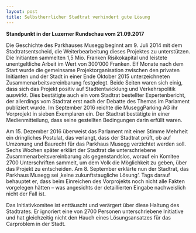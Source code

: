 ```yaml
---
layout: post
title: Selbstherrlicher Stadtrat verhindert gute Lösung
---
```


**Standpunkt in der Luzerner Rundschau vom 21.09.2017**

Die Geschichte des Parkhauses Musegg beginnt am 9. Juli 2014 mit dem Stadtratsentscheid, die Weiterbearbeitung dieses Projektes zu unterstützen. Die Initianten sammelten 1,5 Mio. Franken Risikokapital und leistete unentgeltliche Arbeit im Wert von 300‘000 Franken. Elf Monate nach dem Start wurde die gemeinsame Projektorganisation zwischen den privaten Initianten und der Stadt in einer Ende Oktober 2015 unterzeichneten Zusammenarbeitsvereinbarung festgelegt. Beide Seiten waren sich einig, dass sich das Projekt positiv auf Stadtentwicklung und Verkehrspolitik auswirkt. Dies bestätigte auch ein vom Stadtrat bestellter Expertenbericht, der allerdings vom Stadtrat erst nach der Debatte des Themas im Parlament publiziert wurde. Im September 2016 reichte die MuseggParking AG ihr Vorprojekt in sieben Exemplaren ein. Der Stadtrat bestätigte in einer Medienmitteilung, dass seine gestellten Bedingungen darin erfüllt waren.

Am 15. Dezember 2016 überweist das Parlament mit einer Stimme Mehrheit ein dringliches Postulat, das verlangt, dass der Stadtrat prüft, ob auf Umzonung und Baurecht für das Parkhaus Musegg verzichtet werden soll. Sechs Wochen später erklärt der Stadtrat die unterschriebene Zusammenarbeitsvereinbarung als gegenstandslos, worauf ein Komitee 2700 Unterschriften sammelt, um dem Volk die Möglichkeit zu geben, über das Projekt zu entscheiden. Am 8. September erklärte nun der Stadtrat, das Parkhaus Musegg sei ‚keine zukunftstaugliche Lösung‘. Tags darauf behauptet er, dass beim Einreichen des Vorprojekts noch nicht alle Fakten vorgelegen hätten – was angesichts der detaillierten Eingabe nachweislich nicht der Fall ist. 

Das Initiativkomitee ist enttäuscht und verärgert über diese Haltung des Stadtrates. Er ignoriert eine von 2700 Personen unterschriebene Initiative und hat gleichzeitig nicht den Hauch eines Lösungsansatzes für das Carproblem in der Stadt.
